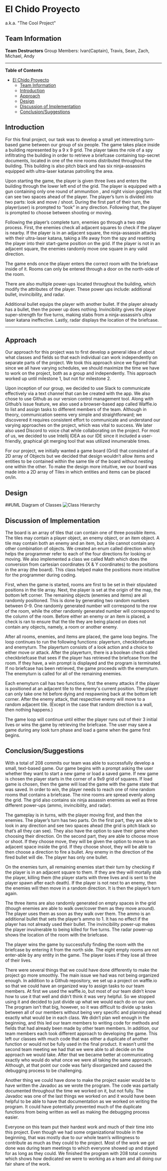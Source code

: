 El Chido Proyecto 
===================
a.k.a. "The Cool Project"


**Team Information**
-------------
<b>Team Destructors</b>
Group Members: Ivan(Captain), Travis, Sean, Zach, Michael, Andy

----------
**Table of Contents** 

- [El Chido Proyecto ](#)
	- [Team Information](#)
	- [Introduction](#)
	- [Approach](#)
	- [Design](#)
	- [Discussion of Implementation](#)
	- [Conclusion/Suggestions](#)



**Introduction**
-------------

For this final project, our task was to develop a small yet interesting turn-based game between our group of six people. The game takes place inside a building represented by a 9 x 9 grid. The player takes the role of a spy infiltrating the building in order to retrieve a briefcase containing top-secret documents, located in one of the nine rooms distributed throughout the building. This building is also pitch black and has six ninja-assassins equipped with ultra-laser katanas patrolling the area.

Upon starting the game, the player is given three lives and enters the building through the lower left end of the grid. The player is equipped with a gun containing only one round of ammunition , and night vision goggles that can see two spaces ahead of the player. The player’s turn is divided into two parts: look and move / shoot. During the first part of their turn, the player(user) is prompted to “look” in any direction. Following that, the player is prompted to choose between shooting or moving. 

Following the player’s complete turn, enemies go through a two step process. First, the enemies check all adjacent squares to check if the player is nearby. If the player is in an adjacent square, the ninja-assassin attacks with their ultra-laser katana, taking a life away from the spy and resetting the player into their start-game position on the grid. If the player is not in an adjacent square, the enemies randomly move one square in any valid direction.

The game ends once the player enters the correct room with the briefcase inside of it. Rooms can only be entered through a door on the north-side of the room. 

There are also multiple power-ups located throughout the building, which modify the attributes of the player. These power ups include: additional bullet, invincibility, and radar.

Additional bullet equips the player with another bullet. If the player already has a bullet, then the power up does nothing. Invincibility gives the player super-strength for five turns, making stabs from a ninja-assassin’s ultra laser katana ineffective. Lastly, radar displays the location of the briefcase.

----------


**Approach**
-------------------

Our approach for this project was to first develop a general idea of about what classes and fields so that each individual can work independently on separate parts of the project. We took this approach since we figured that since we all have varying schedules, we should maximize the time we have to work on the project, both as a group and independently. This approach worked up until milestone 1, but not for milestone 2. 

Upon inception of our group, we decided to use Slack to communicate effectively via a text channel that can be created with the app. We also chose to use Github as our version control management tool. Along with Github’s issue feature, we also used a browser-based app called Waffle.io to list and assign tasks to different members of the team. Although in theory, communication seems very simple and straightforward; we discovered it requires consistent effort to communicate and understand our varying approaches on the project, which was vital to success. We later also used Discord to voice chat while collaborating on the project. For most of us, we decided to use Intellij IDEA as our IDE since it included a user-friendly, graphical git merging tool that was utilized innumerable times.

For our project, we initially wanted a game board (Grid) that consisted of a 2D array of Objects but we decided that design wouldn’t allow items and entities to be contained within the same tile of the board without nesting one within the other. To make the design more intuitive, we our board was made into a 2D array of Tiles in which entities and items can be placed on/in. 

Design
--------
##UML Diagram of Classes
![Class Hierarchy](http://g.gravizo.com/g?%20%20class%20Main%7B%7D%20class%20GameEngine%20extends%20Main%7B%7D%20class%20SaveEngine%20extends%20GameEngine%7B%7D%20class%20GameState%20extends%20SaveEngine%7B%7D%20class%20UI%20extends%20GameEngine%7B%7D%20class%20Grid%20extends%20GameEngine%7B%7D%20class%20Tile%20extends%20Grid%7B%7D%20class%20Room%20extends%20Tile%7B%7D%20class%20Entity%20extends%20Tile%7B%7D%20class%20Player%20extends%20Entity%7B%7D%20class%20Enemy%20extends%20Entity%7B%7D%20class%20Item%20extends%20Tile%7B%7D%20class%20Invincibility%20extends%20Item%7B%7D%20class%20Ammo%20extends%20Item%7B%7D%20class%20Radar%20extends%20Item%7B%7D)

**Discussion of Implementation**
--------
The board is an array of tiles that can contain one of three possible items. The tiles may contain a player object, an enemy object, or an item object. A tile may contain both an enemy and an item, but a tile cannot contain any other combination of objects. We created an enum called direction which helps the programmer refer to each of the four directions for looking or moving. We also implemented a class we called Math which does the conversion from cartesian coordinates (X & Y coordinates) to the positions in the array (the board). This class helped make the positions more intuitive for the programmer during coding. 

First, when the game is started, rooms are first to be set in their stipulated positions in the tile array. Next, the player is set at the origin of the map, the bottom left corner.  The remaining objects (enemies and items) are all randomly positioned. This is done by generating two random numbers between 0-9. One randomly generated number will correspond to the row of the room, while the other randomly generated number will correspond to the column of the room. Before either an enemy or an item is placed, a check is ran to ensure that the tile they are being placed on does not contain any objects, namely, a room or another enemy.

After all rooms, enemies, and items are placed, the game loop begins. The loop continues to run the following functions: playerturn, checkbriefcase and enemyturn. The playerturn consists of a look action and a choice to either move or attack. After the playerturn, there is a boolean check called checkbriefcase that sees if the player has retrieved the briefcase from the room. If they have, a win prompt is displayed and the program is terminated. If no briefcase has been retrieved, the game proceeds with the enemyturn. The enemyturn is called for all of the remaining enemies. 

Each enemyturn call has two functions, first the enemy attacks if the player is positioned at an adjacent tile to the enemy's current position. The player can only take one hit before dying and respawning back at the bottom left corner. After the enemy attack, that respective enemy will move to a random adjacent tile. (Except in the case that random direction is a wall, then nothing happens.)

The game loop will continue until either the player runs out of their 3 initial lives or wins the game by retrieving the briefcase. The user may save a game during any look turn phase and load a game when the game first begins. 


**Conclusion/Suggestions**
-------
With a total of 208 commits our team was able to successfully develop a small, text-based game. Our game begins with a prompt asking the user whether they want to start a new game or load a saved game. If new game is chosen the player starts in the corner of a 9x9 grid of squares. If load game is chosen, then the game will load the game with the game state that was saved. In order to win, the player needs to reach one of nine random rooms that contains a briefcase. The nine rooms are spread evenly along the grid. The grid also contains six ninja assassin enemies as well as three different power-ups (ammo, invincibility, and radar).

The gameplay is in turns, with the player moving first, and then the enemies. The player’s turn has two parts. On the first part, they are able to look in any direction and see two spaces ahead (the grid is pitch black so that’s all they can see). They also have the option to save their game when choosing their direction. On the second part, they are able to choose move or shoot. If they choose move, they will be given the option to move to an adjacent space inside the grid. If they choose shoot, they will be able to then choose a direction to fire a bullet. Any enemy in the direction of the fired bullet will die. The player has only one bullet.

On the enemies turn, all remaining enemies start their turn by checking if the player is in an adjacent square to them. If they are they will mortally stab the player, killing them (the player starts with three lives and is sent to the player spawn after each death). If the player is not next to an enemy, then the enemies will then move in a random direction. It is then the player’s turn again.

The three items are also randomly generated on empty spaces in the grid (though enemies are able to walk over/cover them as they move around). The player uses them as soon as they walk over them. The ammo is an additional bullet that sets the player’s ammo to 1. It has no effect if the player has not already used their bullet. The invincibility power-up makes the player invulnerable to being killed for five turns. The radar power-up shows the location of the room with the briefcase.

The player wins the game by successfully finding the room with the briefcase by entering it from the north side. The eight empty rooms are not enter-able by any entity in the game. The player loses if they lose all three of their lives.

There were several things that we could have done differently to make the project go more smoothly. The main issue we had was not being organized enough. In addition to a Github repository, we set up a project on waffle.io so that we could have an organized way to assign tasks to our team members. At first we used the waffle.io, but most of our team didn’t know how to use it that well and didn’t think it was very helpful. So we stopped using it and decided to just divide up what we would each do on our own. The program isn’t that big, however, so it was difficult to divide up tasks between all of our members without being very specific and planning ahead exactly what would be in each class. We didn’t plan well enough in the beginning, and this led our team members to writing code for methods and fields that had already been made by other team members. In addition, our team members each took different approach to developing the game. This left our classes with much code that was either a duplicate of another function or would not be fully used in the final product. It wasn’t until the second team meeting we had that we were able to all decide on the approach we would take. After that we became better at communicating exactly who would do what once we were all taking the same approach. Although, at that point our code was fairly disorganized and caused the debugging process to be challenging.

Another thing we could have done to make the project easier would be to have written the Javadoc as we wrote the program. The code was partially documented throughout the time we worked on it, but not fully. The Javadoc was one of the last things we worked on and it would have been helpful to be able to have that documentation as we worked on writing the program. It could have potentially prevented much of the duplicate functions from being written as well as making the debugging process easier.

Everyone on this team put their hardest work and much of their time into this project. Even though we had some organizational trouble in the beginning, that was mostly due to our whole team’s willingness to contribute as much as they could to the project. Most of the work we got done was during team meetings to which everyone showed up and stayed for as long as they could. We finished the program with 208 total commits which shows how dedicated we were to working as a team and all doing our fair share of the work.




